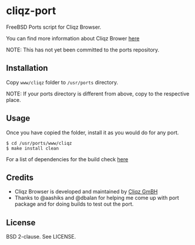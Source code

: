 cliqz-port
==========

FreeBSD Ports script for Cliqz Browser.

You can find more information about Cliqz Brower [here][1]

NOTE: This has not yet been committed to the ports repository.

Installation
------------

Copy `www/cliqz` folder to `/usr/ports` directory.

NOTE: If your ports directory is different from above, copy to the respective
place.

Usage
-----

Once you have copied the folder, install it as you would do for any port.

`$ cd /usr/ports/www/cliqz`<br>
`$ make install clean`

For a list of dependencies for the build check [here][2]

Credits
-------

* Cliqz Browser is developed and maintained by [Cliqz GmBH][3]
* Thanks to @aashiks and @dbalan for helping me come up with port package and
  for doing builds to test out the port.

License
-------

BSD 2-clause. See LICENSE.

[1]: http://cliqz.com/
[2]: https://github.com/cliqz-oss/browser-f/
[3]: https://cliqz.com/en/
